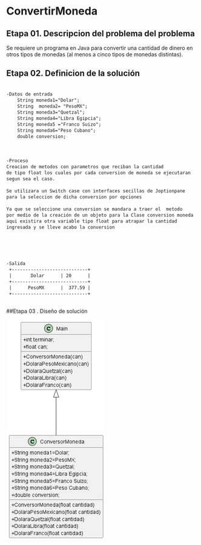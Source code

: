 # ConvertirMoneda
## Etapa 01. Descripcion del problema  del problema 
Se requiere un programa en Java para convertir una cantidad de dinero en otros tipos de monedas (al menos a cinco tipos de monedas distintas). 
## Etapa 02. Definicion de la solución

~~~

-Datos de entrada
    String moneda1="Dolar";
    String  moneda2= "PesoMX";
    String moneda3="Quetzal";
    String moneda4="Libra Egipcia";
    String moneda5 ="Franco Suizo";
    String moneda6="Peso Cubano";
    double conversion;



-Proceso
Creacion de metodos con parametros que reciban la cantidad
de tipo float los cuales por cada conversion de moneda se ejecutaran
segun sea el caso.

Se utilizara un Switch case con interfaces secillas de Joptionpane
para la seleccion de dicha conversion por opciones 

Ya que se seleccione una conversion se mandara a traer el  metodo 
por medio de la creación de un objeto para la Clase conversion moneda
aqui existira otra variable tipo float para atrapar la cantidad ingresada y se lleve acabo la conversion   





-Salida
 +----------------------------+
 |       Dolar      | 20      | 
 +----------------------------+
 |      PesoMX      |  377.59 |     
 +----------------------------+
 

  ~~~
  
 ##Etapa 03 . Diseño de solución
 
 ![](https://github.com/Cristopher2023/ConvertirMoneda/blob/master/Diagrama%20de%20Clases%20ConversorMoneda.png)
 
 
